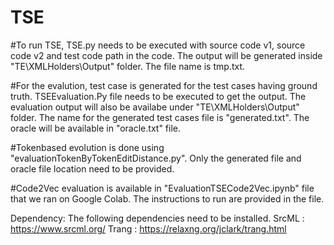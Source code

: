 # TSE
#To run TSE, TSE.py needs to be executed with source code v1, source code v2 and test code path in the code. The output will be generated inside "TE\XMLHolders\Output" folder. The file name is tmp.txt. 

#For the evalution, test case is generated for the test cases having ground truth. TSEEvaluation.Py file needs to be executed to get the output. The evaluation output will also be availabe under "TE\XMLHolders\Output" folder. The name for the generated test cases file is "generated.txt". The oracle will be available in "oracle.txt" file.

#Tokenbased evolution is done using "evaluationTokenByTokenEditDistance.py". Only the generated file and oracle file location need to be provided.

#Code2Vec evaluation is available in "EvaluationTSECode2Vec.ipynb" file that we ran on Google Colab. The instructions to run are provided in the file.


Dependency:
The following dependencies need to be installed.
SrcML : https://www.srcml.org/
Trang : https://relaxng.org/jclark/trang.html
